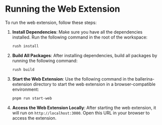 # Running the Web Extension

To run the web extension, follow these steps:

1. **Install Dependencies**:
   Make sure you have all the dependencies installed. Run the following command in the root of the workspace:
   ```bash
   rush install
   ```

2. **Build All Packages**:
   After installing dependencies, build all packages by running the following command:
   ```bash
   rush build
   ```

3. **Start the Web Extension**:
   Use the following command in the ballerina-extension directory to start the web extension in a browser-compatible environment:
   ```bash
   pnpm run start-web
   ```

6. **Access the Web Extension Locally**:
   After starting the web extension, it will run on `http://localhost:3000`. Open this URL in your browser to access the extension.

